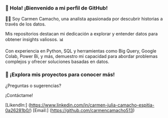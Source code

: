  ### 👋 Hola! ¡Bienvenido a mi perfil de GitHub!
 
 :woman_technologist: Soy Carmen Camacho, una analista apasionada por descubrir historias a través de los datos.

Mis repositorios destacan mi dedicación a explorar y entender datos para obtener insights valiosos. :bar_chart:

Con experiencia en Python, SQL y herramientas como Big Query, Google Colab, Power Bi, y más, 
demuestro mi capacidad para abordar problemas complejos y ofrecer soluciones basadas en datos.

### 👀 ¡Explora mis proyectos para conocer más!
       
¿Preguntas o sugerencias?

¡Contáctame!

[LikendIn:] (https://www.linkedin.com/in/carmen-julia-camacho-espitia-0a26281b0/)
[Email:] (https://github.com/carmencamacho513)



